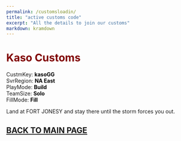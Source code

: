 ```yaml
---
permalink: /customsloadin/
title: "active customs code"
excerpt: "All the details to join our customs"
markdown: kramdown
---
```

<meta http-equiv="refresh" content="15">
<script>
    var countUpdDate = new Date("Sep 28, 2022 18:29:57").getTime(); // Set the date we're counting down to
    var x = setInterval(function () {
        var timeNow = new Date().getTime(); // Get today's date and time
        var distance = timeNow - countUpdDate; // Find the distance between now and the count down date
        var days = Math.floor(distance / (1000 * 60 * 60 * 24));
        var hours = Math.floor((distance % (1000 * 60 * 60 * 24)) / (1000 * 60 * 60));
        var minutes = Math.floor((distance % (1000 * 60 * 60)) / (1000 * 60));
        var seconds = Math.floor((distance % (1000 * 60)) / 1000);
        var minutesString = minutes.toString();
        var secondsString = seconds.toString();
        if (minutesString.length < 2) {
            minutesString = "0" + minutesString;
        }
        if (secondsString.length < 2) {
            secondsString = "0" + secondsString;
        }
        document.getElementById("countUpTimer").innerHTML = minutesString + ":" + secondsString + " since updt"; // Display the result in the element with id="demo"
        // If the count down is finished, write some text
        if (distance < 0) {
            clearInterval(x);
            document.getElementById("countUpTimer").innerHTML = "EXPIRED";
        }
    }, 1000); // Update the count down every 1000 milliseconds
</script>


# <strong><span style="color:maroon;background-color:white">Kaso Customs</span></strong><br>

CustmKey: <strong><span style="color:black;background-color:white">kasoGG</span></strong><br>
SvrRegion: <strong><span style="color:black;background-color:white">NA East</span></strong><br>
PlayMode: <strong><span style="color:black;background-color:white">Build</span></strong><br>
TeamSize: <strong><span style="color:black;background-color:white">Solo</span></strong><br>
FillMode: <strong><span style="color:black;background-color:white">Fill</span></strong><br>

Land at FORT JONESY and stay there until the storm forces you out.

<strong><span id="countUpTimer" style="color:red;background-color:white;font-size:add_size"></span></strong>

## [BACK TO MAIN PAGE](https://www.kaso.gg)